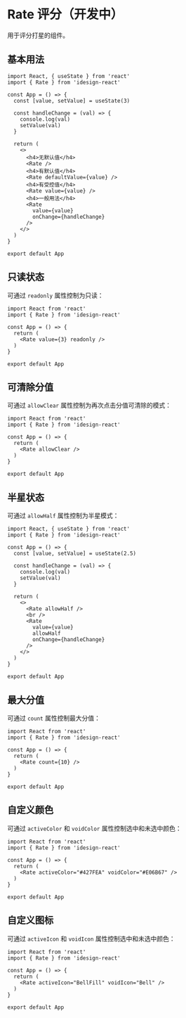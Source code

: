 # Rate 评分（开发中）

用于评分打星的组件。

## 基本用法

```tsx
import React, { useState } from 'react'
import { Rate } from 'idesign-react'

const App = () => {
  const [value, setValue] = useState(3)

  const handleChange = (val) => {
    console.log(val)
    setValue(val)
  }

  return (
    <>
      <h4>无默认值</h4>
      <Rate />
      <h4>有默认值</h4>
      <Rate defaultValue={value} />
      <h4>有受控值</h4>
      <Rate value={value} />
      <h4>一般用法</h4>
      <Rate
        value={value}
        onChange={handleChange}
      />
    </>
  )
}

export default App
```

## 只读状态

可通过 `readonly` 属性控制为只读：

```tsx
import React from 'react'
import { Rate } from 'idesign-react'

const App = () => {
  return (
    <Rate value={3} readonly />
  )
}

export default App
```

## 可清除分值

可通过 `allowClear` 属性控制为再次点击分值可清除的模式：

```tsx
import React from 'react'
import { Rate } from 'idesign-react'

const App = () => {
  return (
    <Rate allowClear />
  )
}

export default App
```

## 半星状态

可通过 `allowHalf` 属性控制为半星模式：

```tsx
import React, { useState } from 'react'
import { Rate } from 'idesign-react'

const App = () => {
  const [value, setValue] = useState(2.5)

  const handleChange = (val) => {
    console.log(val)
    setValue(val)
  }

  return (
    <>
      <Rate allowHalf />
      <br />
      <Rate
        value={value}
        allowHalf
        onChange={handleChange}
      />
    </>
  )
}

export default App
```

## 最大分值

可通过 `count` 属性控制最大分值：

```tsx
import React from 'react'
import { Rate } from 'idesign-react'

const App = () => {
  return (
    <Rate count={10} />
  )
}

export default App
```

## 自定义颜色

可通过 `activeColor` 和 `voidColor` 属性控制选中和未选中颜色：

```tsx
import React from 'react'
import { Rate } from 'idesign-react'

const App = () => {
  return (
    <Rate activeColor="#427FEA" voidColor="#E06B67" />
  )
}

export default App
```

## 自定义图标

可通过 `activeIcon` 和 `voidIcon` 属性控制选中和未选中颜色：

```tsx
import React from 'react'
import { Rate } from 'idesign-react'

const App = () => {
  return (
    <Rate activeIcon="BellFill" voidIcon="Bell" />
  )
}

export default App
```

